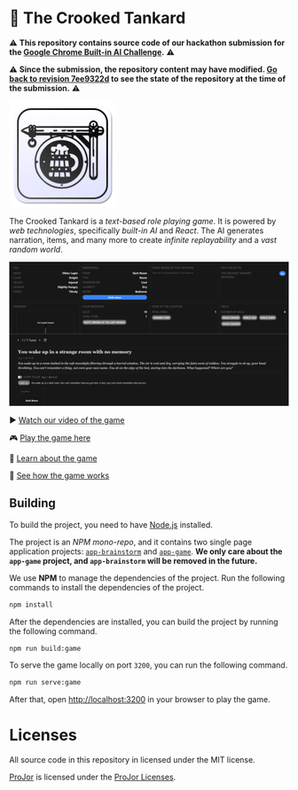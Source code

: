 # 🍻 The Crooked Tankard

⚠️ **This repository contains source code of our hackathon submission for the [Google Chrome Built-in AI Challenge](https://googlechromeai.devpost.com/).** ⚠️

⚠️ **Since the submission, the repository content may have modified. [Go back to revision 7ee9322d](https://github.com/SIOCODE-Open/chrome-built-in-ai-apps/commit/7ee9322dc99974a29939bf374802fb3a52cd27af) to see the state of the repository at the time of the submission.** ⚠️

![](packages/app-game/public/logo-192.png)

The Crooked Tankard is a _text-based role playing game_. It is powered by _web technologies_, specifically _built-in AI_ and _React_. The AI generates narration, items, and many more to create _infinite replayability_ and a _vast random world_.

![](./docs/screenshot.png)

▶️ [Watch our video of the game](https://youtu.be/WRLDsdM7CpU)

🎮 [Play the game here](https://crookedtankard.com)

📖 [Learn about the game](./docs/USERGUIDE.md)

📖 [See how the game works](./docs/INTERNALS.md)

## Building

To build the project, you need to have [Node.js](https://nodejs.org) installed.

The project is an _NPM mono-repo_, and it contains two single page application projects: [`app-brainstorm`](./packages/app-brainstorm/package.json) and [`app-game`](./packages/app-game/package.json). **We only care about the `app-game` project, and `app-brainstorm` will be removed in the future.**

We use **NPM** to manage the dependencies of the project. Run the following commands to install the dependencies of the project.

```bash
npm install
```

After the dependencies are installed, you can build the project by running the following command.

```bash
npm run build:game
```

To serve the game locally on port `3200`, you can run the following command.

```bash
npm run serve:game
```

After that, open [http://localhost:3200](http://localhost:3200) in your browser to play the game.

# Licenses

All source code in this repository in licensed under the MIT license.

[ProJor](https://projor.io) is licensed under the [ProJor Licenses](https://license.projor.io).
